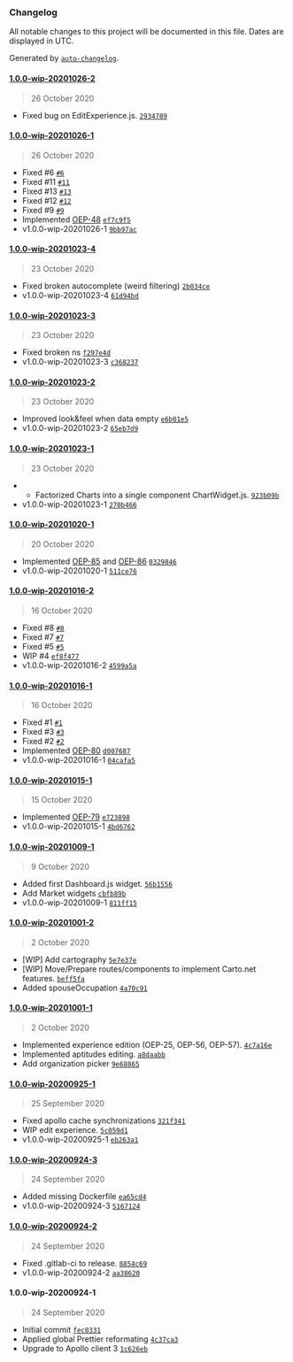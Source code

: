 ### Changelog

All notable changes to this project will be documented in this file. Dates are displayed in UTC.

Generated by [`auto-changelog`](https://github.com/CookPete/auto-changelog).

#### [1.0.0-wip-20201026-2](https://gitlab.com/ami-paca/oep-application/compare/1.0.0-wip-20201026-1...1.0.0-wip-20201026-2)

> 26 October 2020

- Fixed bug on EditExperience.js. [`2934789`](https://gitlab.com/ami-paca/oep-application/commit/293478983a18bad5eee428b78a55bd0e7e33506a)

#### [1.0.0-wip-20201026-1](https://gitlab.com/ami-paca/oep-application/compare/1.0.0-wip-20201023-4...1.0.0-wip-20201026-1)

> 26 October 2020

- Fixed #6 [`#6`](https://gitlab.com/ami-paca/oep-application/issues/6)
- Fixed #11 [`#11`](https://gitlab.com/ami-paca/oep-application/issues/11)
- Fixed #13 [`#13`](https://gitlab.com/ami-paca/oep-application/issues/13)
- Fixed #12 [`#12`](https://gitlab.com/ami-paca/oep-application/issues/12)
- Fixed #9 [`#9`](https://gitlab.com/ami-paca/oep-application/issues/9)
- Implemented [OEP-48](https://mnemotix.atlassian.net/browse/OEP-48) [`ef7c9f5`](https://gitlab.com/ami-paca/oep-application/commit/ef7c9f52b817cce08618eaedad98ffc9a370d305)
- v1.0.0-wip-20201026-1 [`9bb97ac`](https://gitlab.com/ami-paca/oep-application/commit/9bb97ac306688e6a2e31328718341ac56ed3a9da)

#### [1.0.0-wip-20201023-4](https://gitlab.com/ami-paca/oep-application/compare/1.0.0-wip-20201023-3...1.0.0-wip-20201023-4)

> 23 October 2020

- Fixed broken autocomplete (weird filtering) [`2b034ce`](https://gitlab.com/ami-paca/oep-application/commit/2b034ce5b37aacb1f923d0bc3b6e8af01d37b666)
- v1.0.0-wip-20201023-4 [`61d94bd`](https://gitlab.com/ami-paca/oep-application/commit/61d94bde2ea69466b1f3ab39706272331b31c7c1)

#### [1.0.0-wip-20201023-3](https://gitlab.com/ami-paca/oep-application/compare/1.0.0-wip-20201023-2...1.0.0-wip-20201023-3)

> 23 October 2020

- Fixed broken ns [`f297e4d`](https://gitlab.com/ami-paca/oep-application/commit/f297e4d82e65589d46f00dce32ee50a25738ef35)
- v1.0.0-wip-20201023-3 [`c368237`](https://gitlab.com/ami-paca/oep-application/commit/c368237fc1bc7a6e494b2c6c2873b830df87c178)

#### [1.0.0-wip-20201023-2](https://gitlab.com/ami-paca/oep-application/compare/1.0.0-wip-20201023-1...1.0.0-wip-20201023-2)

> 23 October 2020

- Improved look&feel when data empty [`e6b01e5`](https://gitlab.com/ami-paca/oep-application/commit/e6b01e5a0781288dda8d3dac7a3bd73877379c25)
- v1.0.0-wip-20201023-2 [`65eb7d9`](https://gitlab.com/ami-paca/oep-application/commit/65eb7d96f94349be2ed2a1edd33e02cea7885605)

#### [1.0.0-wip-20201023-1](https://gitlab.com/ami-paca/oep-application/compare/1.0.0-wip-20201020-1...1.0.0-wip-20201023-1)

> 23 October 2020

- - Factorized Charts into a single component ChartWidget.js. [`923b09b`](https://gitlab.com/ami-paca/oep-application/commit/923b09b1b59c21fb80d9ce86ae06e1aafc0adf82)
- v1.0.0-wip-20201023-1 [`270b466`](https://gitlab.com/ami-paca/oep-application/commit/270b4664548b0258c04d55418b94d062d3cc10bb)

#### [1.0.0-wip-20201020-1](https://gitlab.com/ami-paca/oep-application/compare/1.0.0-wip-20201016-2...1.0.0-wip-20201020-1)

> 20 October 2020

- Implemented [OEP-85](https://mnemotix.atlassian.net/browse/OEP-85) and [OEP-86](https://mnemotix.atlassian.net/browse/OEP-86) [`0329846`](https://gitlab.com/ami-paca/oep-application/commit/0329846c77b57caa6cd23b3920e1625207ce17f6)
- v1.0.0-wip-20201020-1 [`511ce76`](https://gitlab.com/ami-paca/oep-application/commit/511ce7660e1c4c768633ab3a6f97c0c567fe8058)

#### [1.0.0-wip-20201016-2](https://gitlab.com/ami-paca/oep-application/compare/1.0.0-wip-20201016-1...1.0.0-wip-20201016-2)

> 16 October 2020

- Fixed #8 [`#8`](https://gitlab.com/ami-paca/oep-application/issues/8)
- Fixed #7 [`#7`](https://gitlab.com/ami-paca/oep-application/issues/7)
- Fixed #5 [`#5`](https://gitlab.com/ami-paca/oep-application/issues/5)
- WIP #4 [`ef8f477`](https://gitlab.com/ami-paca/oep-application/commit/ef8f477a788cf96262d808e4317f7099ace7bcfa)
- v1.0.0-wip-20201016-2 [`4599a5a`](https://gitlab.com/ami-paca/oep-application/commit/4599a5aa7997a79407b32124acfd7cd93405530e)

#### [1.0.0-wip-20201016-1](https://gitlab.com/ami-paca/oep-application/compare/1.0.0-wip-20201015-1...1.0.0-wip-20201016-1)

> 16 October 2020

- Fixed #1 [`#1`](https://gitlab.com/ami-paca/oep-application/issues/1)
- Fixed #3 [`#3`](https://gitlab.com/ami-paca/oep-application/issues/3)
- Fixed #2 [`#2`](https://gitlab.com/ami-paca/oep-application/issues/2)
- Implemented [OEP-80](https://mnemotix.atlassian.net/browse/OEP-80) [`d007687`](https://gitlab.com/ami-paca/oep-application/commit/d0076872c5d202b2546888ef162273952b51dd7d)
- v1.0.0-wip-20201016-1 [`04cafa5`](https://gitlab.com/ami-paca/oep-application/commit/04cafa582212cfb9a362c7bc049ce9d853b5d061)

#### [1.0.0-wip-20201015-1](https://gitlab.com/ami-paca/oep-application/compare/1.0.0-wip-20201009-1...1.0.0-wip-20201015-1)

> 15 October 2020

- Implemented [OEP-79](https://mnemotix.atlassian.net/browse/OEP-79) [`e723898`](https://gitlab.com/ami-paca/oep-application/commit/e723898a5029129124a40bdd31662eefeae9b194)
- v1.0.0-wip-20201015-1 [`4bd6762`](https://gitlab.com/ami-paca/oep-application/commit/4bd67624d37efd8116728b08680109e9d4d28f04)

#### [1.0.0-wip-20201009-1](https://gitlab.com/ami-paca/oep-application/compare/1.0.0-wip-20201001-2...1.0.0-wip-20201009-1)

> 9 October 2020

- Added first Dashboard.js widget. [`56b1556`](https://gitlab.com/ami-paca/oep-application/commit/56b155632879fa60d429db9a5f68b14e52557506)
- Add Market widgets [`cbfb89b`](https://gitlab.com/ami-paca/oep-application/commit/cbfb89be69196aa854d94ded7195b8bc3f1632e9)
- v1.0.0-wip-20201009-1 [`811ff15`](https://gitlab.com/ami-paca/oep-application/commit/811ff1566b62430963b0523b333c57d864361459)

#### [1.0.0-wip-20201001-2](https://gitlab.com/ami-paca/oep-application/compare/1.0.0-wip-20201001-1...1.0.0-wip-20201001-2)

> 2 October 2020

- [WIP] Add cartography [`5e7e37e`](https://gitlab.com/ami-paca/oep-application/commit/5e7e37e4cc91d3442addd5b2873d8f8e4502ac3a)
- [WIP] Move/Prepare routes/components to implement Carto.net features. [`beff5fa`](https://gitlab.com/ami-paca/oep-application/commit/beff5fad315738732991c03d484ef9809e7d1635)
- Added spouseOccupation [`4a70c91`](https://gitlab.com/ami-paca/oep-application/commit/4a70c91d9b886af33f734f368da57a3eece1c5f0)

#### [1.0.0-wip-20201001-1](https://gitlab.com/ami-paca/oep-application/compare/1.0.0-wip-20200925-1...1.0.0-wip-20201001-1)

> 2 October 2020

- Implemented experience edition (OEP-25, OEP-56, OEP-57). [`4c7a16e`](https://gitlab.com/ami-paca/oep-application/commit/4c7a16e4015266953fac1727f901eb81beb624c3)
- Implemented aptitudes editing. [`a8daabb`](https://gitlab.com/ami-paca/oep-application/commit/a8daabb0ec35a0db3fbc8449440e26c4573726ec)
- Add organization picker [`9e68865`](https://gitlab.com/ami-paca/oep-application/commit/9e688658db850e5dbe4cb21801a51a005e0cd948)

#### [1.0.0-wip-20200925-1](https://gitlab.com/ami-paca/oep-application/compare/1.0.0-wip-20200924-3...1.0.0-wip-20200925-1)

> 25 September 2020

- Fixed apollo cache synchronizations [`321f341`](https://gitlab.com/ami-paca/oep-application/commit/321f341406ea8b4799863d2af51cc83e1f367390)
- WIP edit experience. [`5c059d1`](https://gitlab.com/ami-paca/oep-application/commit/5c059d18eaae175d5b35ee71a31c1562c7529229)
- v1.0.0-wip-20200925-1 [`eb263a1`](https://gitlab.com/ami-paca/oep-application/commit/eb263a158f50a5758a162eb3cbbb53727ed2ed2d)

#### [1.0.0-wip-20200924-3](https://gitlab.com/ami-paca/oep-application/compare/1.0.0-wip-20200924-2...1.0.0-wip-20200924-3)

> 24 September 2020

- Added missing Dockerfile [`ea65cd4`](https://gitlab.com/ami-paca/oep-application/commit/ea65cd4a76189696dd4456d4e6e1bda296076af8)
- v1.0.0-wip-20200924-3 [`5167124`](https://gitlab.com/ami-paca/oep-application/commit/5167124c13fa7a0147e19c6c425ca6d1f7882798)

#### [1.0.0-wip-20200924-2](https://gitlab.com/ami-paca/oep-application/compare/1.0.0-wip-20200924-1...1.0.0-wip-20200924-2)

> 24 September 2020

- Fixed .gitlab-ci to release. [`8854c69`](https://gitlab.com/ami-paca/oep-application/commit/8854c69a2e21b5d0459f5628f42c66492735b523)
- v1.0.0-wip-20200924-2 [`aa38620`](https://gitlab.com/ami-paca/oep-application/commit/aa38620ce106d870aa5586bc8c8442cc0777478c)

#### 1.0.0-wip-20200924-1

> 24 September 2020

- Initial commit [`fec0331`](https://gitlab.com/ami-paca/oep-application/commit/fec0331042b1c6c2b33a88c6f41d013c1b9418f5)
- Applied global Prettier reformating [`4c37ca3`](https://gitlab.com/ami-paca/oep-application/commit/4c37ca35ec5585c7ff888efa95ca8d63a6b1aa1f)
- Upgrade to Apollo client 3 [`1c626eb`](https://gitlab.com/ami-paca/oep-application/commit/1c626eb7fd7560f42f102007f4baa44cf947a790)
